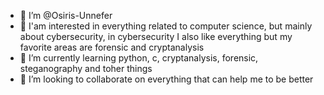 - 👋 I’m @Osiris-Unnefer 
- 👀 I'am interested in everything related to computer science, but mainly about cybersecurity, in cybersecurity I also like everything but my favorite areas are forensic and cryptanalysis
- 🌱 I’m currently learning python, c, cryptanalysis, forensic, steganography and toher things
- 💞️ I’m looking to collaborate on everything that can help me to be better
